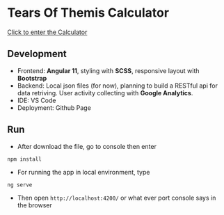 # Tears Of Themis Calculator
[Click to enter the Calculator](https://aleafwolf.github.io/tears-of-themis-calculator)
## Development
* Frontend: **Angular 11**, styling with **SCSS**, responsive layout with **Bootstrap**
* Backend: Local json files (for now), planning to build a RESTful api for data retriving. User activity collecting with **Google Analytics**.
* IDE: VS Code
* Deployment: Github Page
## Run
* After download the file, go to console then enter
```
npm install
```
* For running the app in local environment, type
```
ng serve
```
* Then open `http://localhost:4200/` or what ever port console says in the browser
